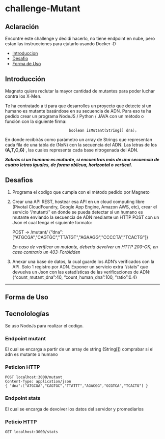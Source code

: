 # challenge-Mutant

## Aclaración
Encontre este challenge y decidi hacerlo, no tiene endpoint en nube, pero estan las instrucciones para ejutarlo usando Docker :D

- [Introduccion](#introduccion)
- [Desafio](#desafios)
- [Forma de Uso](#forma-de-uso)

## Introducción
Magneto quiere reclutar la mayor cantidad de mutantes para poder
luchar contra los X-Men.

Te ha contratado a ti para que desarrolles un proyecto que detecte si
un humano es mutante basándose en su secuencia de ADN.
Para eso te ha pedido crear un programa NodeJS / Python  / JAVA con un método o función con la siguiente
firma:

                                 boolean isMutant(String[] dna);

En donde recibirás como parámetro un array de Strings que representan cada fila de una
tabla de (NxN) con la secuencia del ADN. Las letras de los **(A,T,C,G)** ,
las cuales representa cada base nitrogenada del ADN.

***Sabrás si un humano es mutante, si encuentras más de una secuencia de cuatro
letras iguales, de forma oblicua, horizontal o vertical.***

## Desafios
1. Programa el codigo que cumpla con el método pedido por Magneto

2. Crear una API REST, hostear esa API en un cloud computing libre (Pivotal
CloudFoundry, Google App Engine, Amazon AWS, etc), crear el servicio “/mutant/” en donde
se pueda detectar si un humano es mutante enviando la secuencia de ADN mediante un
HTTP POST con un Json el cual tenga el siguiente formato:

     POST → /mutant/ {“dna”:["ATGCGA","CAGTGC","TTATGT","AGAAGG","CCCCTA","TCACTG"]}

     *En caso
de verificar un mutante, debería devolver un HTTP 200-OK, en caso contrario un
403-Forbidden*

3. Anexar una base de datos, la cual guarde los ADN’s verificados con la API.
Solo 1 registro por ADN. Exponer un servicio extra “/stats” que devuelva un Json con
las estadísticas de las verificaciones de ADN: {“count_mutant_dna”:40,
“count_human_dna”:100, “ratio”:0.4}

-----

## Forma de Uso

## Tecnolologías
Se uso NodeJs para realizar el codigo.

### Endpoint mutant
El cual se encarga a partir de un array de string (String[]) comprabar si el adn es mutante o humano

### Peticion HTTP
```
POST localhost:3000/mutant
Content-Type: application/json
{ "dna":["ATGCGA","CAGTGC","TTATTT","AGACGG","GCGTCA","TCACTG"] }
```

### Endpoint stats
El cual se encarga de devolver los datos del servidor y promediarlos

### Peticio HTTP
```
GET localhost:3000/stats
```
